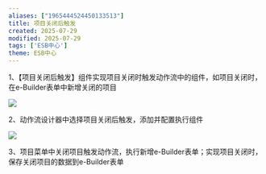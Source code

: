 ```yaml
---
aliases: ["1965444524450133513"]
title: 项目关闭后触发
created: 2025-07-29
modified: 2025-07-29
tags: ['ESB中心']
theme: ESB中心
---
```


1、【项目关闭后触发】组件实现项目关闭时触发动作流中的组件，如项目关闭时， 在e-Builder表单中新增关闭的项目

![](https://myhelpdoc.oss-cn-heyuan.aliyuncs.com/mdimages/677ee7471ad929a4217d14e575f43b4b.jpg)

2、动作流设计器中选择项目关闭后触发，添加并配置执行组件

![](https://myhelpdoc.oss-cn-heyuan.aliyuncs.com/mdimages/04aeebaceb3bfcded403c55d86262281.jpg)

3、项目菜单中关闭项目触发动作流，执行新增e-Builder表单；实现项目关闭时，保存关闭项目的数据到e-Builder表单

